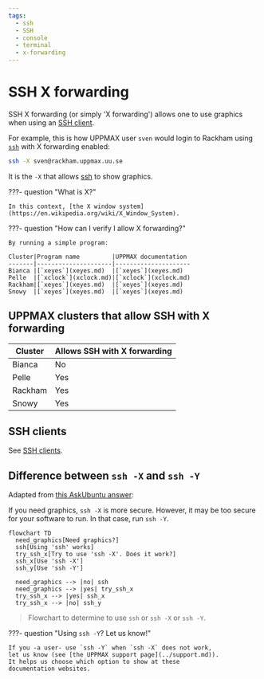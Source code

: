 ```yaml
---
tags:
  - ssh
  - SSH
  - console
  - terminal
  - x-forwarding
---
```


# SSH X forwarding

SSH X forwarding (or simply 'X forwarding')
allows one to use graphics when using an [SSH client](ssh_client.md).

For example, this is how UPPMAX user `sven` would login
to Rackham using [`ssh`](ssh.md) with X forwarding enabled:

```bash
ssh -X sven@rackham.uppmax.uu.se
```

It is the `-X` that allows [ssh](ssh.md) to show graphics.

???- question "What is X?"

    In this context, [the X window system](https://en.wikipedia.org/wiki/X_Window_System).

???- question "How can I verify I allow X forwarding?"

    By running a simple program:

    Cluster|Program name         |UPPMAX documentation
    -------|---------------------|---------------------
    Bianca |[`xeyes`](xeyes.md)  |[`xeyes`](xeyes.md)
    Pelle  |[`xclock`](xclock.md)|[`xclock`](xclock.md)
    Rackham|[`xeyes`](xeyes.md)  |[`xeyes`](xeyes.md)
    Snowy  |[`xeyes`](xeyes.md)  |[`xeyes`](xeyes.md)

## UPPMAX clusters that allow SSH with X forwarding

Cluster|Allows SSH with X forwarding
-------|----------------------------
Bianca |No
Pelle  |Yes
Rackham|Yes
Snowy  |Yes

## SSH clients

See [SSH clients](../software/ssh_client.md).

## Difference between `ssh -X` and `ssh -Y`

Adapted from [this AskUbuntu answer](https://askubuntu.com/a/35518):

If you need graphics, `ssh -X` is more secure.
However, it may be too secure for your software to run.
In that case, run `ssh -Y`.

```mermaid
flowchart TD
  need_graphics[Need graphics?]
  ssh[Using 'ssh' works]
  try_ssh_x[Try to use 'ssh -X'. Does it work?]
  ssh_x[Use 'ssh -X']
  ssh_y[Use 'ssh -Y']

  need_graphics --> |no| ssh
  need_graphics --> |yes| try_ssh_x
  try_ssh_x --> |yes| ssh_x
  try_ssh_x --> |no| ssh_y
```

> Flowchart to determine to use `ssh` or `ssh -X` or `ssh -Y`.

???- question "Using `ssh -Y`? Let us know!"

    If you -a user- use `ssh -Y` when `ssh -X` does not work,
    let us know (see [the UPPMAX support page](../support.md)).
    It helps us choose which option to show at these
    documentation websites.
